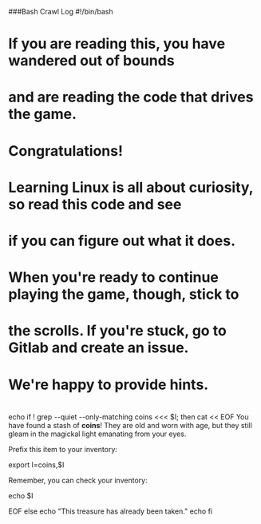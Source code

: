 ###Bash Crawl Log
#!/bin/bash
#
# If you are reading this, you have wandered out of bounds
# and are reading the code that drives the game.
#
#                    Congratulations!
#
# Learning Linux is all about curiosity, so read this code and see
# if you can figure out what it does.
#
# When you're ready to continue playing the game, though, stick to
# the scrolls. If you're stuck, go to Gitlab and create an issue.
# We're happy to provide hints.
# 
echo
if ! grep  --quiet --only-matching coins <<< $I; then
    cat << EOF
You have found a stash of **coins**!  They are old and worn
with age,  but they still gleam in the magickal light
emanating from your eyes.

Prefix this item to your inventory:

export I=coins,\$I

Remember, you can check your inventory:

echo \$I

EOF
else
    echo "This treasure has already been taken."
    echo
fi

